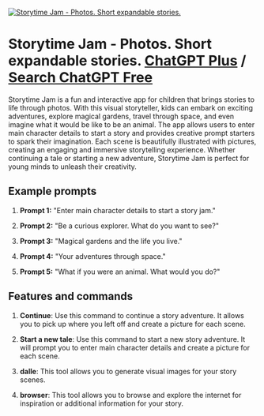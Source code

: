 
[![Storytime Jam - Photos. Short expandable stories.](https://files.oaiusercontent.com/file-VyevKWwpD5lQrJapeVMft4D4?se=2123-10-18T15%3A20%3A19Z&sp=r&sv=2021-08-06&sr=b&rscc=max-age%3D31536000%2C%20immutable&rscd=attachment%3B%20filename%3Dffa911e2-53ca-490e-956c-5402fee2e98f.png&sig=j679uMm4NBmadzn%2BMA9VW/OurcpdonV07HfNHKF2fx0%3D)](https://chat.openai.com/g/g-tSX9u7aDC-storytime-jam-photos-short-expandable-stories)

# Storytime Jam - Photos. Short expandable stories. [ChatGPT Plus](https://chat.openai.com/g/g-tSX9u7aDC-storytime-jam-photos-short-expandable-stories) / [Search ChatGPT Free](https://gptcall.net/index.html#/?search=Storytime%20Jam%20-%20Photos.%20Short%20expandable%20stories.)

Storytime Jam is a fun and interactive app for children that brings stories to life through photos. With this visual storyteller, kids can embark on exciting adventures, explore magical gardens, travel through space, and even imagine what it would be like to be an animal. The app allows users to enter main character details to start a story and provides creative prompt starters to spark their imagination. Each scene is beautifully illustrated with pictures, creating an engaging and immersive storytelling experience. Whether continuing a tale or starting a new adventure, Storytime Jam is perfect for young minds to unleash their creativity.

## Example prompts

1. **Prompt 1:** "Enter main character details to start a story jam."

2. **Prompt 2:** "Be a curious explorer. What do you want to see?"

3. **Prompt 3:** "Magical gardens and the life you live."

4. **Prompt 4:** "Your adventures through space."

5. **Prompt 5:** "What if you were an animal. What would you do?"

## Features and commands

1. **Continue**: Use this command to continue a story adventure. It allows you to pick up where you left off and create a picture for each scene.

2. **Start a new tale**: Use this command to start a new story adventure. It will prompt you to enter main character details and create a picture for each scene.

3. **dalle**: This tool allows you to generate visual images for your story scenes. 

4. **browser**: This tool allows you to browse and explore the internet for inspiration or additional information for your story.


